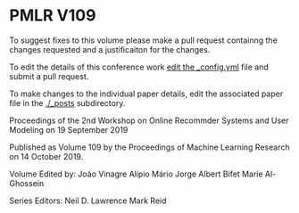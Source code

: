 # PMLR V109

To suggest fixes to this volume please make a pull request containng the changes requested and a justificaiton for the changes.

To edit the details of this conference work [edit the _config.yml](./_config.yml) file and submit a pull request.

To make changes to the individual paper details, edit the associated paper file in the [./_posts](./_posts) subdirectory.

Proceedings of the 2nd Workshop on Online Recommder Systems and User Modeling on 19 September 2019

Published as Volume 109 by the Proceedings of Machine Learning Research on 14 October 2019.

Volume Edited by:
  João Vinagre
  Alípio Mário Jorge
  Albert Bifet
  Marie Al-Ghossein

Series Editors:
  Neil D. Lawrence
  Mark Reid
